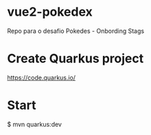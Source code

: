 # vue2-pokedex
Repo para o desafio Pokedes - Onbording Stags

# Create Quarkus project
https://code.quarkus.io/

# Start
$ mvn quarkus:dev